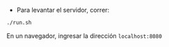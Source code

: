 - Para levantar el servidor, correr:

```bash
./run.sh
```

En un navegador, ingresar la dirección `localhost:8080`
